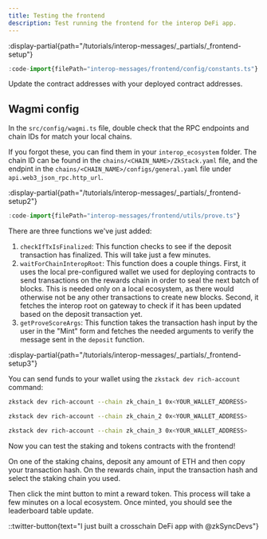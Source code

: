 ```yaml
---
title: Testing the frontend
description: Test running the frontend for the interop DeFi app.
---
```


:display-partial{path="/tutorials/interop-messages/_partials/_frontend-setup"}

```ts [src/config/constants.ts]
:code-import{filePath="interop-messages/frontend/config/constants.ts"}
```

Update the contract addresses with your deployed contract addresses.

## Wagmi config

In the `src/config/wagmi.ts` file, double check that the RPC endpoints and chain IDs for match your local chains.

If you forgot these, you can find them in your `interop_ecosystem` folder.
The chain ID can be found in the `chains/<CHAIN_NAME>/ZkStack.yaml` file,
and the endpint in the `chains/<CHAIN_NAME>/configs/general.yaml` file under `api.web3_json_rpc.http_url`.

:display-partial{path="/tutorials/interop-messages/_partials/_frontend-setup2"}

```ts [src/utils/prove.ts]
:code-import{filePath="interop-messages/frontend/utils/prove.ts"}
```

There are three functions we've just added:

1. `checkIfTxIsFinalized`: This function checks to see if the deposit transaction has finalized.
  This will take just a few minutes.
1. `waitForChainInteropRoot`: This function does a couple things.
  First, it uses the local pre-configured wallet we used for deploying contracts to send transactions on the rewards chain
  in order to seal the next batch of blocks.
  This is needed only on a local ecosystem, as there would otherwise not be any other transactions to create new blocks.
  Second, it fetches the interop root on gateway to check if it has been updated based on the deposit transaction yet.
1. `getProveScoreArgs`: This function takes the transaction hash input by the user in the "Mint" form
  and fetches the needed arguments to verify the message sent in the `deposit` function.

:display-partial{path="/tutorials/interop-messages/_partials/_frontend-setup3"}

You can send funds to your wallet using the `zkstack dev rich-account` command:

```bash
zkstack dev rich-account --chain zk_chain_1 0x<YOUR_WALLET_ADDRESS>
```

```bash
zkstack dev rich-account --chain zk_chain_2 0x<YOUR_WALLET_ADDRESS>
```

```bash
zkstack dev rich-account --chain zk_chain_3 0x<YOUR_WALLET_ADDRESS>
```

Now you can test the staking and tokens contracts with the frontend!

On one of the staking chains, deposit any amount of ETH and then copy your transaction hash.
On the rewards chain, input the transaction hash and select the staking chain you used.

Then click the mint button to mint a reward token.
This process will take a few minutes on a local ecosystem.
Once minted, you should see the leaderboard table update.

::twitter-button{text="I just built a crosschain DeFi app with @zkSyncDevs"}
